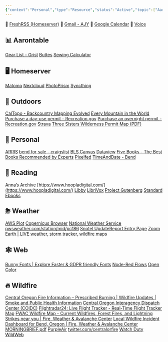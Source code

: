 ```yaml
---
{"context":"Personal","type":"Resource","status":"Active","topic":["Aaron"],"dateCreated":"2024-02-15","cssclasses":null,"dg-publish":true,"permalink":"/bookmarks/","dgPassFrontmatter":true}
---
```



<script src="https://code.jquery.com/jquery-3.7.1.slim.min.js" integrity="sha256-kmHvs0B+OpCW5GVHUNjv9rOmY0IvSIRcf7zGUDTDQM8=" crossorigin="anonymous"></script>
<script>
jQuery(document).ready(function($) {
$("a[href^='http']").each(function() { $(this).css({ background: "url(https://www.google.com/s2/favicons?domain=" + this.hostname + ") left center no-repeat", "padding-left": "24px" }); }); });
</script>

📌 [FreshRSS (Homeserver)](https://hs.ajy.co/reader/i/)
📌 [Gmail - AJY](https://mail.google.com/mail/u/1/)
📌 [Google Calendar](https://calendar.google.com/calendar/u/0/r?pli=1)
📌 [Voice](https://voice.google.com/u/0/messages)

## 📊 Aarontable

[Gear List - Grist](https://docs.getgrist.com/7Q4c8BfaPihH/Gear-List/p/1)
[Buttes](https://docs.google.com/spreadsheets/d/1wi1E6dDCtwnghdwCxNaZSyrY6vuSygjkDUmX-YkCplM/edit#gid=0)
[Sewing Calculator](https://docs.google.com/spreadsheets/d/1GMI_w_bTGRCVBmLmUaO316l-YjUyKxto72saeMuHm0k/edit#gid=0)

## 🖥 Homeserver

[Matomo](https://hs.ajy.co/matomo/)
[Nextcloud](https://hs.ajy.co/nextcloud/index.php/apps/dashboard/)
[PhotoPrism](https://photoprism.ajy.co/)
[Syncthing](http://localhost:8384/)

## 🌄 Outdoors

[CalTopo - Backcountry Mapping Evolved](https://caltopo.com/map.html)
[Every Mountain in the World](http://everymountainintheworld.com/)
[Purchase a day-use permit - Recreation.gov](https://www.recreation.gov/ticket/facility/300009)
[Purchase an overnight permit - Recreation.gov](https://www.recreation.gov/permits/4675311)
[Strava](https://www.strava.com/dashboard)
[Three Sisters Wilderness Permit Map (PDF)](https://www.fs.usda.gov/Internet/FSE_DOCUMENTS/fseprd899716.pdf)

## 🤪 Personal

[ARRIS](http://192.168.0.1/login.php)
[bend for sale - craigslist](https://bend.craigslist.org/search/sss?excats=20-24-24-1-50-1-2-2-21-1-14-1-2-1-4-4-10-8-1-1-1-1-1-1-1-1-3-1-1-1-4-1)
[BLS Canvas](https://bls.instructure.com/)
[Dataview](https://blacksmithgu.github.io/obsidian-dataview/)
[Five Books - The Best Books Recommended by Experts](https://fivebooks.com/)
[Pixelfed](https://pixelfed.social/i/web)
[TimeAndDate - Bend](https://www.timeanddate.com/worldclock/usa/bend)

## 📘 Reading

[Anna’s Archive](https://annas-archive.gs/search?lang=en&content=&ext=epub&sort=&q=)
[https://www.hoopladigital.com/](https://www.hoopladigital.com/)
[Libby](https://libbyapp.com/shelf)
[LibriVox](https://librivox.org/)
[Project Gutenberg](https://www.gutenberg.org/)
[Standard Ebooks](https://standardebooks.org/)

## ⛈ Weather

[AWS Plot](https://nwcc-apps.sc.egov.usda.gov/awdb/basin-plots/POR/WTEQ/assocHUCor3/state_of_oregon.html)
[Copernicus Browser](https://browser.dataspace.copernicus.eu/?zoom=11&lat=44.03604&lng=-121.48164&dateMode=MOSAIC)
[National Weather Service](https://forecast.weather.gov/MapClick.php?lat=44.03489688686292&lon=-121.5152907371521)
[pwsweather.com/station/mid/pc186](https://www.pwsweather.com/station/mid/pc186)
[Snotel UpdateReport Entry Page](https://wcc.sc.egov.usda.gov/reports/SelectUpdateReport.html)
[Zoom Earth | LIVE weather, storm tracker, wildfire maps](https://zoom.earth/#view=44.08493,-121.39793,9z/map=live/overlays=heat,fires,wind,radar:off)

## 🕸 Web

[Bunny Fonts | Explore Faster & GDPR friendly Fonts](https://fonts.bunny.net/)
[Node-Red Flows](https://flows.nodered.org/)
[Open Color](https://yeun.github.io/open-color/)

## 🔥 Wildfire

[Central Oregon Fire Information – Prescribed Burning | Wildfire Updates | Smoke and Public Health Information](https://www.centraloregonfire.org/)
[Central Oregon Interagency Dispatch Center (COIDC)](https://gacc.nifc.gov/nwcc/districts/COIDC/)
[Flightradar24: Live Flight Tracker - Real-Time Flight Tracker Map](https://www.flightradar24.com/44.04,-121.59/11)
[FWAC Wildfire Map - Current Wildfires, Forest Fires, and Lightning Strikes near you | Fire, Weather & Avalanche Center](https://www.fireweatheravalanche.org/fire/)
[Local Wildfire Incident Dashboard for Bend, Oregon | Fire, Weather & Avalanche Center](https://www.fireweatheravalanche.org/wildfires/dashboard/local/oregon/bend)
[MORNINGBRIEF.pdf](https://gacc.nifc.gov/nwcc/content/products/intelligence/MORNINGBRIEF.pdf)
[PurpleAir](https://map.purpleair.com/1/i/lt/mAQI/a10/p604800/cC5#10.5/44.0353/-121.4749)
[twitter.com/centralorfire](https://twitter.com/centralorfire)
[Watch Duty](https://app.watchduty.org/)
[WildWeb](https://www.wildwebe.net/?dc_name=ORCOC)

